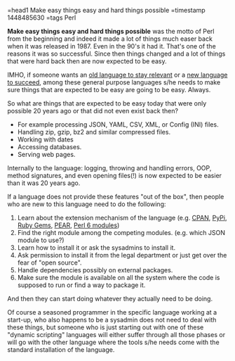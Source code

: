 =head1 Make easy things easy and hard things possible
=timestamp 1448485630
=tags Perl



<b>Make easy things easy and hard things possible</b> was the motto of Perl from the beginning and indeed it made a lot
of things much easer back when it was released in 1987. Even in the 90's it had it. That's one of the reasons it was so successful.
Since then things changed and a lot of things that were hard back then are now expected to be easy.



IMHO, if someone wants an <a href="http://perl.org/">old language to stay relevant</a>
or a <a href="http://perl6.org/">new language to succeed</a>, among these general purpose languages
s/he needs to make sure things that are expected to be easy are going to be easy. Always.

So what are things that are expected to be easy today that were only possible 20 years ago or that
did not even exist back then?

<ul>
<li>For example processing JSON, YAML, CSV, XML, or Config (INI) files.</li>
<li>Handling zip, gzip, bz2 and similar compressed files.</li>
<li>Working with dates</li>
<li>Accessing databases.</li>
<li>Serving web pages.</li>
</ul>

Internally to the language: logging, throwing and handling errors, OOP, method signatures, and even opening files(!) is now expected to be easier than it was 20 years ago.

If a language does not provide these features "out of the box", then people who are new to this language need to do the following:

<ol>
<li>Learn about the extension mechanism of the language (e.g. <a href="http://www.cpan.org/">CPAN</a>, <a href="https://pypi.python.org/pypi">PyPi</a>,
<a href="https://rubygems.org/">Ruby Gems</a>, <a href="http://pear.php.net/">PEAR</a>, <a href="http://modules.perl6.org/">Perl 6 modules</a>)</li>
<li>Find the right module among the competing modules. (e.g. which JSON module to use?)</li>
<li>Learn how to install it or ask the sysadmins to install it.</li>
<li>Ask permission to install it from the legal department or just get over the fear of "open source".</li>
<li>Handle dependencies possibly on external packages.</li>
<li>Make sure the module is available on all the system where the code is supposed to run or find a way to package it.</li>
</ol>

And then they can start doing whatever they actually need to be doing.

Of course a seasoned programmer in the specific language working at a start-up, who also happens to be a sysadmin does not need to deal with these things,
but someone who is just starting out with one of these "dynamic scripting" languages will either suffer through all those phases or will go with the
other language where the tools s/he needs come with the standard installation of the language.

